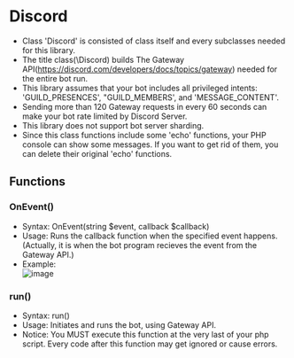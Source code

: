 <h1>Discord</h1>

 - Class 'Discord' is consisted of class itself and every subclasses needed for this library.
 - The title class(\Discord) builds The Gateway API(https://discord.com/developers/docs/topics/gateway)
   needed for the entire bot run.
 - This library assumes that your bot includes all privileged intents: 'GUILD_PRESENCES', "GUILD_MEMBERS', and
   'MESSAGE_CONTENT'.
 - Sending more than 120 Gateway requests in every 60 seconds can make your bot rate limited by Discord Server.
 - This library does not support bot server sharding.
 - Since this class functions include some 'echo' functions, your PHP console can show some messages.
   If you want to get rid of them, you can delete their original 'echo' functions.

<h2>Functions</h2>

<h3>OnEvent()</h3>

 - Syntax: OnEvent(string $event, callback $callback)
 - Usage: Runs the callback function when the specified event happens.<br/>
   (Actually, it is when the bot program recieves the event from the Gateway API.)
 - Example: <br/>
   ![image](https://github.com/Xero-L/DiscordPHP/assets/147680492/575a4c45-e5aa-41db-9914-d3bced251f4d)

<h3>run()</h3>

 - Syntax: run()
 - Usage: Initiates and runs the bot, using Gateway API.
 - Notice: You MUST execute this function at the very last of your php script.
   Every code after this function may get ignored or cause errors.
